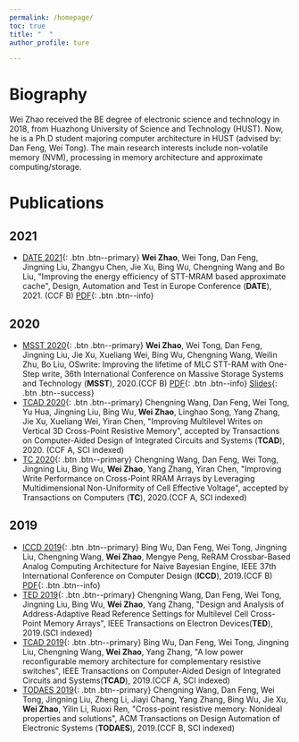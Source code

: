 ```yaml
---
permalink: /homepage/
toc: true
title: "  "
author_profile: ture

---
```


# Biography

Wei Zhao received the BE degree of electronic science and technology in 2018, from Huazhong University of Science and Technology (HUST). Now, he is a Ph.D student majoring computer architecture in HUST (advised by: Dan Feng, Wei Tong). The main research interests include non-volatile memory (NVM), processing in memory architecture and approximate computing/storage.

# Publications
## 2021
* [DATE 2021](){: .btn .btn--primary} **Wei Zhao**, Wei Tong, Dan Feng, Jingning Liu, Zhangyu Chen, Jie Xu, Bing Wu, Chengning Wang and Bo Liu, "Improving the energy efficiency of STT-MRAM based approximate cache", Design, Automation and Test in Europe Conference  (**DATE**), 2021. (CCF B) [PDF](./paper/appcache.pdf){: .btn .btn--info}

## 2020

* [MSST 2020](){: .btn .btn--primary} **Wei Zhao**, Wei Tong, Dan Feng, Jingning Liu, Jie Xu, Xueliang Wei, Bing Wu, Chengning Wang, Weilin Zhu, Bo Liu, OSwrite: Improving the lifetime of MLC STT-RAM with One-Step write, 36th International Conference on Massive Storage Systems and Technology (**MSST**), 2020.(CCF B) [PDF](./paper/MSST_13.pdf){: .btn .btn--info} [Slides](./slides/OSwrite.pdf){: .btn .btn--success}
* [TCAD 2020](){: .btn .btn--primary} Chengning Wang, Dan Feng, Wei Tong, Yu Hua, Jingning Liu, Bing Wu, **Wei Zhao**, Linghao Song, Yang Zhang, Jie Xu, Xueliang Wei, Yiran Chen, "Improving Multilevel Writes on Vertical 3D Cross-Point Resistive Memory", accepted by Transactions on Computer-Aided Design of Integrated Circuits and Systems (**TCAD**), 2020.
(CCF A, SCI indexed)
* [TC 2020](){: .btn .btn--primary} Chengning Wang, Dan Feng, Wei Tong, Jingning Liu, Bing Wu, **Wei Zhao**, Yang Zhang, Yiran Chen, "Improving Write Performance on Cross-Point RRAM Arrays by Leveraging Multidimensional Non-Uniformity of Cell Effective Voltage", accepted by Transactions on Computers (**TC**), 2020.(CCF A, SCI indexed)

## 2019

* [ICCD 2019](){: .btn .btn--primary} Bing Wu, Dan Feng, Wei Tong, Jingning Liu, Chengning Wang, **Wei Zhao**, Mengye Peng, ReRAM Crossbar-Based Analog Computing Architecture for Naive Bayesian Engine,  IEEE 37th International Conference on Computer Design (**ICCD**), 2019.(CCF B) [PDF](./paper/bayes.pdf){: .btn .btn--info}
* [TED 2019](){: .btn .btn--primary} Chengning Wang, Dan Feng, Wei Tong, Jingning Liu, Bing Wu, **Wei Zhao**, Yang Zhang, "Design and Analysis of Address-Adaptive Read Reference Settings for Multilevel Cell Cross-Point Memory Arrays", IEEE Transactions on Electron Devices(**TED**), 2019.(SCI indexed)
* [TCAD 2019](){: .btn .btn--primary} Bing Wu, Dan Feng, Wei Tong, Jingning Liu, Chengning Wang, **Wei Zhao**, Yang Zhang, "A low power reconfigurable memory architecture for complementary resistive switches", IEEE Transactions on Computer-Aided Design of Integrated Circuits and Systems(**TCAD**), 2019.(CCF A, SCI indexed)
* [TODAES 2019](){: .btn .btn--primary} Chengning Wang, Dan Feng, Wei Tong, Jingning Liu, Zheng Li, Jiayi Chang, Yang Zhang, Bing Wu, Jie Xu, **Wei Zhao**, Yilin Li, Ruoxi Ren, "Cross-point resistive memory: Nonideal properties and solutions", ACM Transactions on Design Automation of Electronic Systems (**TODAES**), 2019.(CCF B, SCI indexed)
